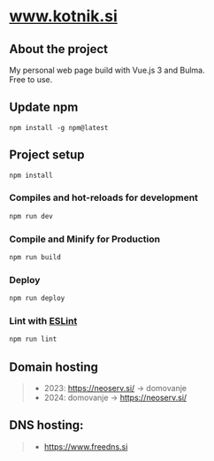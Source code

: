 # www.kotnik.si

## About the project
My personal web page build with Vue.js 3 and Bulma.  
Free to use.

## Update npm
```
npm install -g npm@latest
```

## Project setup
```sh
npm install
```

### Compiles and hot-reloads for development
```sh
npm run dev
```

### Compile and Minify for Production

```sh
npm run build
```

### Deploy
```sh
npm run deploy
```

### Lint with [ESLint](https://eslint.org/)

```sh
npm run lint
```

## Domain hosting
>- 2023: https://neoserv.si/ -> domovanje
>- 2024: domovanje -> https://neoserv.si/

## DNS hosting:
>- https://www.freedns.si
